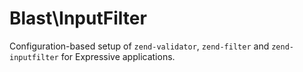 Blast\InputFilter
=================

Configuration-based setup of `zend-validator`, `zend-filter` and `zend-inputfilter` for
Expressive applications.
